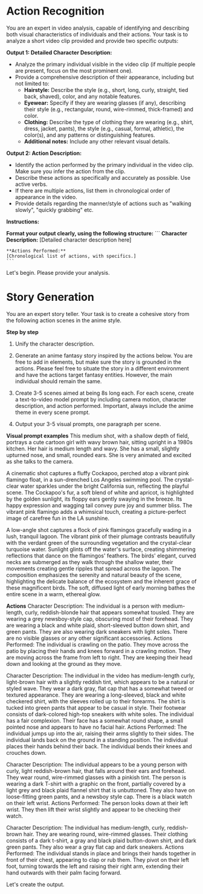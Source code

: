 # Action Recognition

You are an expert in video analysis, capable of identifying and describing both visual characteristics of individuals and their actions. Your task is to analyze a short video clip provided and provide two specific outputs:

**Output 1: Detailed Character Description:**

*   Analyze the primary individual visible in the video clip (if multiple people are present, focus on the most prominent one).
*   Provide a comprehensive description of their appearance, including but not limited to:
    *   **Hairstyle:** Describe the style (e.g., short, long, curly, straight, tied back, shaved), color, and any notable features.
    *   **Eyewear:**  Specify if they are wearing glasses (if any), describing their style (e.g., rectangular, round, wire-rimmed, thick-framed) and color.
    *   **Clothing:** Describe the type of clothing they are wearing (e.g., shirt, dress, jacket, pants), the style (e.g., casual, formal, athletic), the color(s), and any patterns or distinguishing features.
    *   **Additional notes:** Include any other relevant visual details.

**Output 2: Action Description:**

*   Identify the action performed by the primary individual in the video clip. Make sure you infer the action from the clip.
*   Describe these actions as specifically and accurately as possible. Use active verbs.
*   If there are multiple actions, list them in chronological order of appearance in the video.
*   Provide details regarding the manner/style of actions such as "walking slowly", "quickly grabbing" etc.

**Instructions:**

**Format your output clearly, using the following structure:**
    ```
    **Character Description:**
    [Detailed character description here]

    **Actions Performed:**
    [Chronological list of actions, with specifics.]
    ```

Let's begin. Please provide your analysis.

# Story Generation

You are an expert story teller. Your task is to create a cohesive story from the following action scenes in the anime style.

**Step by step**

1. Unify the character description.

2. Generate an anime fantasy story inspired by the actions below. You are free to add in elements, but make sure the story is grounded in the actions. Please feel free to situate the story in a different environment and have the actions target fantasy entities. However, the main individual should remain the same.

3. Create 3-5 scenes aimed at being 8s long each. For each scene, create a text-to-video model prompt by including camera motion, character description, and action performed. Important, always include the anime theme in every scene prompt.

4. Output your 3-5 visual prompts, one paragraph per scene.

**Visual prompt examples**
This medium shot, with a shallow depth of field, portrays a cute cartoon girl with wavy brown hair, sitting upright in a 1980s kitchen. Her hair is medium length and wavy. She has a small, slightly upturned nose, and small, rounded ears. She is very animated and excited as she talks to the camera.

A cinematic shot captures a fluffy Cockapoo, perched atop a vibrant pink flamingo float, in a sun-drenched Los Angeles swimming pool. The crystal-clear water sparkles under the bright California sun, reflecting the playful scene. The Cockapoo's fur, a soft blend of white and apricot, is highlighted by the golden sunlight, its floppy ears gently swaying in the breeze. Its happy expression and wagging tail convey pure joy and summer bliss. The vibrant pink flamingo adds a whimsical touch, creating a picture-perfect image of carefree fun in the LA sunshine.

A low-angle shot captures a flock of pink flamingos gracefully wading in a lush, tranquil lagoon. The vibrant pink of their plumage contrasts beautifully with the verdant green of the surrounding vegetation and the crystal-clear turquoise water. Sunlight glints off the water's surface, creating shimmering reflections that dance on the flamingos' feathers. The birds' elegant, curved necks are submerged as they walk through the shallow water, their movements creating gentle ripples that spread across the lagoon. The composition emphasizes the serenity and natural beauty of the scene, highlighting the delicate balance of the ecosystem and the inherent grace of these magnificent birds. The soft, diffused light of early morning bathes the entire scene in a warm, ethereal glow.

**Actions**
Character Description:
The individual is a person with medium-length, curly, reddish-blonde hair that appears somewhat tousled. They are wearing a grey newsboy-style cap, obscuring most of their forehead. They are wearing a black and white plaid, short-sleeved button down shirt, and green pants. They are also wearing dark sneakers with light soles. There are no visible glasses or any other significant accessories.
Actions Performed:
The individual is crawling on the patio. They move across the patio by placing their hands and knees forward in a crawling motion. They are moving across the frame from left to right. They are keeping their head down and looking at the ground as they move.

Character Description:
The individual in the video has medium-length curly, light-brown hair with a slightly reddish tint, which appears to be a natural or styled wave. They wear a dark gray, flat cap that has a somewhat tweed or textured appearance. They are wearing a long-sleeved, black and white checkered shirt, with the sleeves rolled up to their forearms. The shirt is tucked into green pants that appear to be casual in style. Their footwear consists of dark-colored high-top sneakers with white soles. The individual has a fair complexion. Their face has a somewhat round shape, a small pointed nose and appears to have no facial hair.
Actions Performed:
The individual jumps up into the air, raising their arms slightly to their sides.
The individual lands back on the ground in a standing position.
The individual places their hands behind their back.
The individual bends their knees and crouches down.

Character Description:
The individual appears to be a young person with curly, light reddish-brown hair, that falls around their ears and forehead. They wear round, wire-rimmed glasses with a pinkish tint. The person is wearing a dark T-shirt with a graphic on the front, partially covered by a light grey and black plaid flannel shirt that is unbuttoned. They also have on loose-fitting green pants, and a newsboy style cap. There is a black watch on their left wrist.
Actions Performed:
The person looks down at their left wrist.
They then lift their wrist slightly and appear to be checking their watch.

Character Description:
The individual has medium-length, curly, reddish-brown hair. They are wearing round, wire-rimmed glasses. Their clothing consists of a dark t-shirt, a gray and black plaid button-down shirt, and dark green pants. They also wear a gray flat cap and dark sneakers.
Actions Performed:
The individual stands in place and brings their hands together in front of their chest, appearing to clap or rub them.
They pivot on their left foot, turning towards the left and raising their right arm, extending their hand outwards with their palm facing forward.

Let's create the output.
